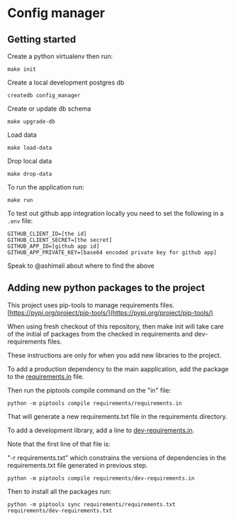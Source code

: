 # Config manager

## Getting started

Create a python virtualenv then run:

    make init

Create a local development postgres db

    createdb config_manager

Create or update db schema

    make upgrade-db

Load data

    make load-data

Drop local data

    make drop-data

To run the application run:

    make run


To test out github app integration locally you need to set the following in a `.env` file:

    GITHUB_CLIENT_ID=[the id]
    GITHUB_CLIENT_SECRET=[the secret]
    GITHUB_APP_ID=[github app id]
    GITHUB_APP_PRIVATE_KEY=[base64 encoded private key for github app]

Speak to @ashimali about where to find the above


## Adding new python packages to the project

This project uses pip-tools to manage requirements files. [https://pypi.org/project/pip-tools/](https://pypi.org/project/pip-tools/)

When using fresh checkout of this repository, then make init will take care of the initial of packages from the checked
in requirements and dev-requirements files.

These instructions are only for when you add new libraries to the project.

To add a production dependency to the main aapplication, add the package to the [requirements.in](requirements.in)
file.

Then run the piptools compile command on the "in" file:

    python -m piptools compile requirements/requirements.in

That will generate a new requirements.txt file in the requirements directory.


To add a development library, add a line to [dev-requirements.in](dev-requirements.in).

Note that the first line of that file is:

"-r requirements.txt" which constrains the versions of dependencies in the requirements.txt file generated in previous step.

    python -m piptools compile requirements/dev-requirements.in

Then to install all the packages run:

    python -m piptools sync requirements/requirements.txt requirements/dev-requirements.txt
